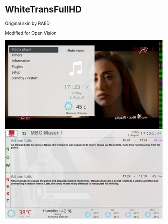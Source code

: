 WhiteTransFullHD
=============
Original skin by RAED

Modified for Open Vision

![Screenshot](WhiteTransFullHD1.jpg)
![Screenshot](WhiteTransFullHD2.jpg)
